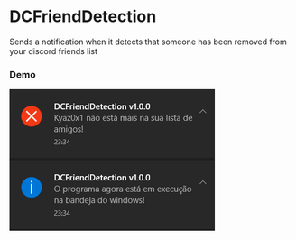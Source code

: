 # DCFriendDetection
Sends a notification when it detects that someone has been removed from your discord friends list
### Demo
<img src="img/DCFriendDetection.png" />
